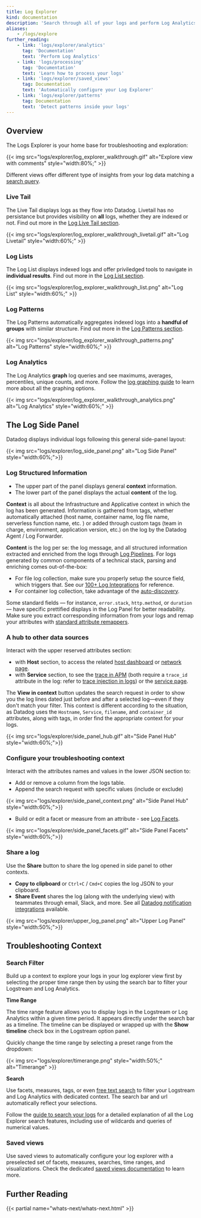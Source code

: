 ```yaml
---
title: Log Explorer
kind: documentation
description: 'Search through all of your logs and perform Log Analytics'
aliases:
    - /logs/explore
further_reading:
    - link: 'logs/explorer/analytics'
      tag: 'Documentation'
      text: 'Perform Log Analytics'
    - link: 'logs/processing'
      tag: 'Documentation'
      text: 'Learn how to process your logs'
    - link: 'logs/explorer/saved_views'
      tag: Documentation
      text: 'Automatically configure your Log Explorer'
    - link: 'logs/explorer/patterns'
      tag: Documentation
      text: 'Detect patterns inside your logs'
---
```


## Overview

The Logs Explorer is your home base for troubleshooting and exploration:

{{< img src="logs/explorer/log_explorer_walkthrough.gif" alt="Explore view with comments" style="width:80%;" >}}

Different views offer different type of insights from your log data matching a [search query][1].

### Live Tail

The Live Tail displays logs as they flow into Datadog. Livetail has no persistance but provides visibility on **all** logs, whether they are indexed or not. Find out more in the [Log Live Tail section][17].

{{< img src="logs/explorer/log_explorer_walkthrough_livetail.gif" alt="Log Livetail" style="width:60%;" >}}


### Log Lists

The Log List displays indexed logs and offer priviledged tools to navigate in **individual results**. Find out more in the [Log List section][16].

{{< img src="logs/explorer/log_explorer_walkthrough_list.png" alt="Log List" style="width:60%;" >}}

### Log Patterns

The Log Patterns automatically aggregates indexed logs into a **handful of groups** with similar structure. Find out more in the [Log Patterns section][3].

{{< img src="logs/explorer/log_explorer_walkthrough_patterns.png" alt="Log Patterns" style="width:60%;" >}}


### Log Analytics

The Log Analytics **graph** log queries and see maximums, averages, percentiles, unique counts, and more. Follow the [log graphing guide][5] to learn more about all the graphing options.

{{< img src="logs/explorer/log_explorer_walkthrough_analytics.png" alt="Log Analytics" style="width:60%;" >}}


## The Log Side Panel

Datadog displays individual logs following this general side-panel layout:

{{< img src="logs/explorer/log_side_panel.png" alt="Log Side Panel"  style="width:60%;">}}

### Log Structured Information

* The upper part of the panel displays general **context** information.
* The lower part of the panel displays the actual **content** of the log.

**Context** is all about the Infrastructure and Applicative context in which the log has been generated. Information is gathered from tags, whether automatically attached (host name, container name, log file name, serverless function name, etc. ) or added through custom tags (team in charge, environment, application version, etc.) on the log by the Datadog Agent / Log Forwarder. 

**Content** is the log per se: the log message, and all structured information extracted and enriched from the logs through [Log Pipelines][9]. For logs generated by common components of a technical stack, parsing and enriching comes out-of-the-box: 

* For file log collection, make sure you properly setup the source field, which triggers that. See our [100+ Log Integrations][8] for reference.
* For container log collection, take advantage of the [auto-discovery][10].

Some standard  fields — for instance, `error.stack`, `http.method`, or `duration` — have specific prettified displays in the Log Panel for better readability. Make sure you extract corresponding information from your logs and remap your attributes with [standard attribute remappers][6].


### A hub to other data sources 

Interact with the upper reserved attributes section:

- with **Host** section, to access the related [host dashboard][11] or [network page][12].
- with **Service** section, to see the [trace in APM][14] (both require a `trace_id` attribute in the log: refer to [trace injection in logs][7]) or the [service page][13].

The **View in context** button updates the search request in order to show you the log lines dated just before and after a selected log—even if they don't match your filter. This context is different according to the situation, as Datadog uses the `Hostname`, `Service`, `filename`, and `container_id` attributes, along with tags, in order find the appropriate context for your logs.

{{< img src="logs/explorer/side_panel_hub.gif" alt="Side Panel Hub"  style="width:60%;">}}

### Configure your troubleshooting context

Interact with the attributes names and values in the lower JSON section to:

- Add or remove a column from the logs table.
- Append the search request with specific values (include or exclude)

{{< img src="logs/explorer/side_panel_context.png" alt="Side Panel Hub"  style="width:60%;">}}

- Build or edit a facet or measure from an attribute - see [Log Facets][15].

{{< img src="logs/explorer/side_panel_facets.gif" alt="Side Panel Facets"  style="width:60%;">}}


### Share a log

Use the **Share** button to share the log opened in side panel to other contexts.

- **Copy to clipboard** or `Ctrl+C` / `Cmd+C` copies the log JSON to your clipboard.
- **Share Event** shares the log (along with the underlying view) with teammates through email, Slack, and more. See all [Datadog notification integrations][4] available.

{{< img src="logs/explorer/upper_log_panel.png" alt="Upper Log Panel"  style="width:50%;">}}


## Troubleshooting Context

### Search Filter 

Build up a context to explore your logs in your log explorer view first by selecting the proper time range then by using the search bar to filter your Logstream and Log Analytics.

**Time Range**

The time range feature allows you to display logs in the Logstream or Log Analytics within a given time period.
It appears directly under the search bar as a timeline. The timeline can be displayed or wrapped up with the **Show timeline** check box in the Logstream option panel.

Quickly change the time range by selecting a preset range from the dropdown:

{{< img src="logs/explorer/timerange.png" style="width:50%;" alt="Timerange"  >}}

**Search**

Use facets, measures, tags, or even [free text search][1] to filter your Logstream and Log Analytics with dedicated context. The search bar and url automatically reflect your selections.

Follow the [guide to search your logs][1] for a detailed explanation of all the Log Explorer search features, including use of wildcards and queries of numerical values.

### Saved views

Use saved views to automatically configure your log explorer with a preselected set of facets, measures, searches, time ranges, and visualizations. Check the dedicated [saved views documentation][2] to learn more.



## Further Reading

{{< partial name="whats-next/whats-next.html" >}}

[1]: /logs/search-syntax
[2]: /logs/explorer/saved_views
[3]: /logs/explorer/patterns
[4]: /logs/processing
[5]: /logs/explorer/analytics

[6]: /logs/processing/attributes_naming_convention
[7]: /tracing/connect_logs_and_traces

[8]: /integrations/#cat-log-collection
[9]: /logs/processing/pipelines/
[10]: /agent/autodiscovery/integrations/?tab=kubernetes
[11]: /dashboards/#preset-lists
[12]: /network_performance_monitoring/network_page
[13]: /tracing/visualization/service/#overview
[14]: /tracing/app_analytics/search/#displaying-a-full-trace
[15]: /logs/explorer/facets/#overview
[16]: /logs/explorer/list
[17]: /logs/explorer/live_tail/
